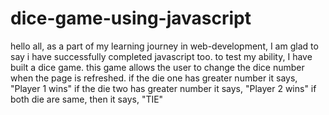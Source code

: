 # dice-game-using-javascript
hello all, as a part of my learning journey in web-development, I am glad to say i have successfully completed javascript too. to test my ability, I have built a dice game.
this game allows the user to change the dice number when the page is refreshed.
if the die one has greater number it says, "Player 1 wins"
if the die two has greater number it says, "Player 2 wins"
if both die are same, then it says, "TIE"
